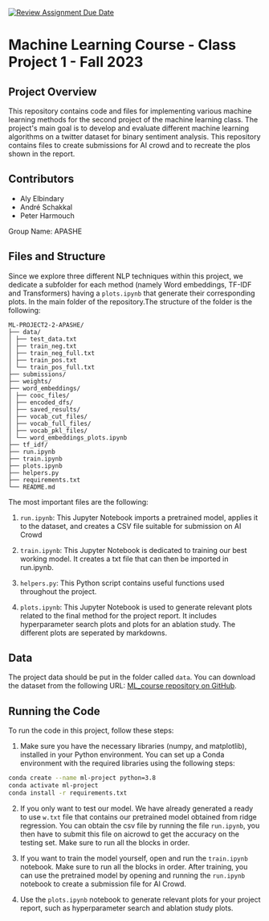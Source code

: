 [![Review Assignment Due Date](https://classroom.github.com/assets/deadline-readme-button-24ddc0f5d75046c5622901739e7c5dd533143b0c8e959d652212380cedb1ea36.svg)](https://classroom.github.com/a/U9FTc9i_)

# Machine Learning Course - Class Project 1 - Fall 2023

## Project Overview

This repository contains code and files for implementing various machine learning methods for the second project of the machine learning class. The project's main goal is to develop and evaluate different machine learning algorithms on a twitter dataset for binary sentiment analysis. This repository contains files to create submissions for AI crowd and to recreate the plos shown in the report.

## Contributors

- Aly Elbindary
- André Schakkal
- Peter Harmouch

Group Name: APASHE

## Files and Structure

Since we explore three different NLP techniques within this project, we dedicate a subfolder for each method (namely Word embeddings, TF-IDF and Transformers) having a `plots.ipynb` that generate their corresponding plots. In the main folder of the repository.The structure of the folder is the following:

```
ML-PROJECT2-2-APASHE/
├── data/
│ ├── test_data.txt
│ ├── train_neg.txt
│ ├── train_neg_full.txt
│ ├── train_pos.txt
│ └── train_pos_full.txt
├── submissions/
├── weights/
├── word_embeddings/
│ ├── cooc_files/
│ ├── encoded_dfs/
│ ├── saved_results/
│ ├── vocab_cut_files/
│ ├── vocab_full_files/
│ ├── vocab_pkl_files/
│ └── word_embeddings_plots.ipynb
├── tf_idf/
├── run.ipynb
├── train.ipynb
├── plots.ipynb
├── helpers.py
├── requirements.txt
└── README.md
```

The most important files are the following:
1. `run.ipynb`: This Jupyter Notebook imports a pretrained model, applies it to the dataset, and creates a CSV file suitable for submission on AI Crowd

2. `train.ipynb`: This Jupyter Notebook is dedicated to training our best working model. It creates a txt file that can then be imported in run.ipynb.

3. `helpers.py`: This Python script contains useful functions used throughout the project.

4. `plots.ipynb`: This Jupyter Notebook is used to generate relevant plots related to the final method for the project report. It includes hyperparameter search plots and plots for an ablation study. The different plots are seperated by markdowns.

## Data

The project data should be put in the folder called `data`. You can download the dataset from the following URL: [ML_course repository on GitHub](https://github.com/epfml/ML_course).


## Running the Code

To run the code in this project, follow these steps:

1. Make sure you have the necessary libraries (numpy, and matplotlib), installed in your Python environment. You can set up a Conda environment with the required libraries using the following steps:

```bash
conda create --name ml-project python=3.8
conda activate ml-project
conda install -r requirements.txt
```

2. If you only want to test our model. We have already generated a ready to use `w.txt` file that contains our pretrained model obtained from ridge regression. You can obtain the csv file by running the file `run.ipynb`, you then have to submit this file on aicrowd to get the accuracy on the testing set. Make sure to run all the blocks in order.

2. If you want to train the model yourself, open and run the `train.ipynb` notebook. Make sure to run all the blocks in order. After training, you can use the pretrained model by opening and running the `run.ipynb` notebook to create a submission file for AI Crowd.

4. Use the `plots.ipynb` notebook to generate relevant plots for your project report, such as hyperparameter search and ablation study plots.
